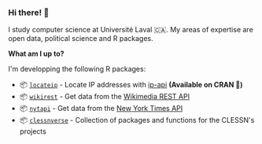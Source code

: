 ### Hi there! 👋

I study computer science at Université Laval 🇨🇦. My areas of expertise are open data, political science and R packages.

**What am I up to?**

I'm developping the following R packages:

* 📦 [`locateip`](https://github.com/clessn/locateip) - Locate IP addresses with [ip-api](https://ip-api.com/) **(Available on CRAN :tada:)**
* 📦 [`wikirest`](https://github.com/clessn/wikirest) - Get data from the [Wikimedia REST API](https://wikimedia.org/api/rest_v1/)
* 📦 [`nytapi`](https://github.com/clessn/nytapi) - Get data from the [New York Times API](https://developer.nytimes.com/)
* 📦 [`clessnverse`](https://github.com/clessn/clessnverse) - Collection of packages and functions for the CLESSN's projects
